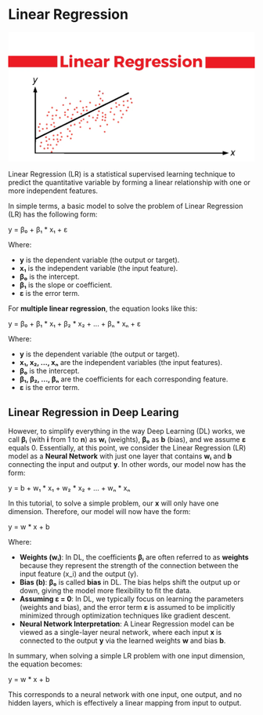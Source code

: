 # Linear Regression

![Image 1: Linear Regression](lr_img.png)

Linear Regression (LR) is a statistical supervised learning technique to predict the quantitative variable by forming a linear relationship with one or more independent features.

In simple terms, a basic model to solve the problem of Linear Regression (LR) has the following form:

y = β₀ + β₁ * x₁ + ε


Where:
- **y** is the dependent variable (the output or target).
- **x₁** is the independent variable (the input feature).
- **β₀** is the intercept.
- **β₁** is the slope or coefficient.
- **ε** is the error term.

For **multiple linear regression**, the equation looks like this:

y = β₀ + β₁ * x₁ + β₂ * x₂ + ... + βₙ * xₙ + ε


Where:
- **y** is the dependent variable (the output or target).
- **x₁, x₂, ..., xₙ** are the independent variables (the input features).
- **β₀** is the intercept.
- **β₁, β₂, ..., βₙ** are the coefficients for each corresponding feature.
- **ε** is the error term.

## Linear Regression in Deep Learing

However, to simplify everything in the way Deep Learning (DL) works, we call **βᵢ** (with **i** from 1 to **n**) as **wᵢ** (weights), **β₀** as **b** (bias), and we assume **ε** equals 0. Essentially, at this point, we consider the Linear Regression (LR) model as a **Neural Network** with just one layer that contains **wᵢ** and **b** connecting the input and output **y**. In other words, our model now has the form:

y = b + w₁ * x₁ + w₂ * x₂ + ... + wₙ * xₙ 

In this tutorial, to solve a simple problem, our **x** will only have one dimension. Therefore, our model will now have the form:

y = w * x + b

Where:

- **Weights (wᵢ)**: In DL, the coefficients **βᵢ** are often referred to as **weights** because they represent the strength of the connection between the input feature \(x_i\) and the output \(y\).
- **Bias (b)**: **β₀** is called **bias** in DL. The bias helps shift the output up or down, giving the model more flexibility to fit the data.
- **Assuming ε = 0**: In DL, we typically focus on learning the parameters (weights and bias), and the error term **ε** is assumed to be implicitly minimized through optimization techniques like gradient descent.
- **Neural Network Interpretation**: A Linear Regression model can be viewed as a single-layer neural network, where each input **x** is connected to the output **y** via the learned weights **w** and bias **b**.

In summary, when solving a simple LR problem with one input dimension, the equation becomes:

y = w * x + b

This corresponds to a neural network with one input, one output, and no hidden layers, which is effectively a linear mapping from input to output.
